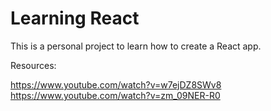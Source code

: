   # Learning React
  
This is a personal project to learn how to create a React app.

Resources:

https://www.youtube.com/watch?v=w7ejDZ8SWv8
https://www.youtube.com/watch?v=zm_09NER-R0







